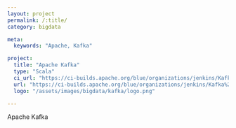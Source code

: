 ```yaml
---
layout: project
permalink: /:title/
category: bigdata

meta:
  keywords: "Apache, Kafka"

project:
  title: "Apache Kafka"
  type: "Scala"
  ci_url: "https://ci-builds.apache.org/blue/organizations/jenkins/Kafka%2Fkafka-pr/activity/"
  url: "https://ci-builds.apache.org/blue/organizations/jenkins/Kafka%2Fkafka-pr/activity/"
  logo: "/assets/images/bigdata/kafka/logo.png"

---
```

<p>Apache Kafka</p>
